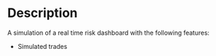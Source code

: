 # Description
A simulation of a real time risk dashboard with the following features:  
- Simulated trades
